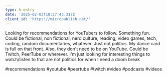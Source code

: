 ```yaml
---
type: h-entry
date: '2025-02-03T18:27:43.317Z'
client_id: 'https://micropublish.net/'
---
```

Looking for recommendations for YouTubers to follow. Something fun. Could be fictional, non fictional, nerd culture, reading, video games, tech, coding, random documentaries, whatever. Just not politics. My dance card is full on that front. Also, they don't need to be on YouTube. Could be Twitch, PeerTube or wherever. I'm just looking for interesting things to watch/listen to that are not politics for when I need a doom break

#recommendations #youtube #peertube #twitch #video #podcasts #videos
